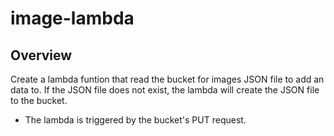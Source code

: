 # image-lambda

## Overview

Create a lambda funtion that read the bucket for images JSON file to add an data to. If the JSON file does not exist, the lambda will create the JSON file to the bucket.
- The lambda is triggered by the bucket's PUT request.
